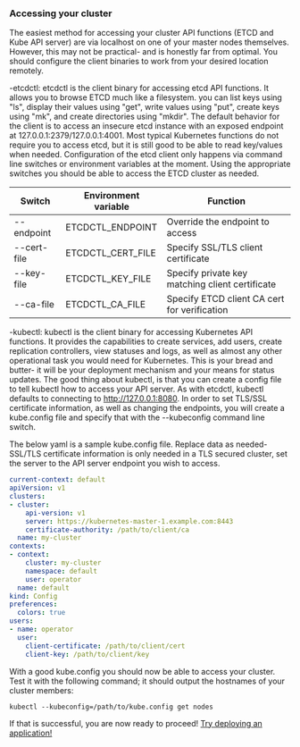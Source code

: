 ### Accessing your cluster

The easiest method for accessing your cluster API functions (ETCD and Kube API server) are via localhost on one of your master nodes themselves. However, this may not be practical- and is honestly far from optimal. You should configure the client binaries to work from your desired location remotely.

-etcdctl: etcdctl is the client binary for accessing etcd API functions. It allows you to browse ETCD much like a filesystem. you can list keys using "ls", display their values using "get", write values using "put", create keys using "mk", and create directories using "mkdir". The default behavior for the client is to access an insecure etcd instance with an exposed endpoint at 127.0.0.1:2379/127.0.0.1:4001. Most typical Kubernetes functions do not require you to access etcd, but it is still good to be able to read key/values when needed. Configuration of the etcd client only happens via command line switches or environment variables at the moment. Using the appropriate switches you should be able to access the ETCD cluster as needed.

| Switch  | Environment variable  | Function  |
|---|---|---|
| --endpoint  | ETCDCTL_ENDPOINT  | Override the endpoint to access  |
| --cert-file  | ETCDCTL_CERT_FILE  | Specify SSL/TLS client certificate |
| --key-file  | ETCDCTL_KEY_FILE  | Specify private key matching client certificate  |
| --ca-file  | ETCDCTL_CA_FILE  | Specify ETCD client CA cert for verification |

-kubectl: kubectl is the client binary for accessing Kubernetes API functions. It provides the capabilities to create services, add users, create replication controllers, view statuses and logs, as well as almost any other operational task you would need for Kubernetes. This is your bread and butter- it will be your deployment mechanism and your means for status updates. The good thing about kubectl, is that you can create a config file to tell kubectl how to access your API server. As with etcdctl, kubectl defaults to connecting to http://127.0.0.1:8080. In order to set TLS/SSL certificate information, as well as changing the endpoints, you will create a kube.config file and specify that with the --kubeconfig command line switch.

The below yaml is a sample kube.config file. Replace data as needed- SSL/TLS certificate information is only needed in a TLS secured cluster, set the server to the API server endpoint you wish to access.
```yaml
current-context: default
apiVersion: v1
clusters:
- cluster:
    api-version: v1
    server: https://kubernetes-master-1.example.com:8443
    certificate-authority: /path/to/client/ca
  name: my-cluster
contexts:
- context:
    cluster: my-cluster
    namespace: default
    user: operator
  name: default
kind: Config
preferences:
  colors: true
users:
- name: operator
  user:
    client-certificate: /path/to/client/cert
    client-key: /path/to/client/key
```

With a good kube.config you should now be able to access your cluster. Test it with the following command; it should output the hostnames of your cluster members:

    kubectl --kubeconfig=/path/to/kube.config get nodes

If that is successful, you are now ready to proceed! [Try deploying an application!](https://github.com/bloomberg/kubernetes-cluster-cookbook/wiki/Deploying-your-application)
